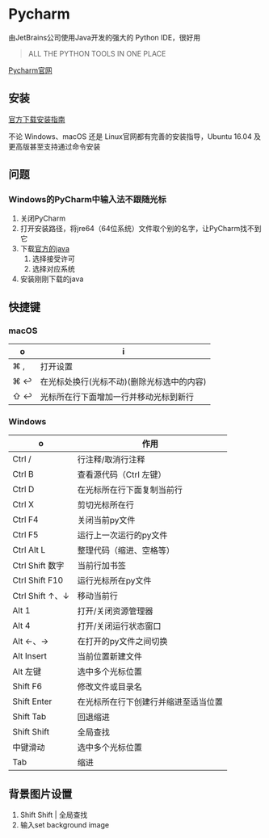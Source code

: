 # Pycharm

由JetBrains公司使用Java开发的强大的 Python IDE，很好用

> ALL THE PYTHON TOOLS IN ONE PLACE

[Pycharm官网](https://www.jetbrains.com/pycharm/)

## 安装

[官方下载安装指南](https://www.jetbrains.com/pycharm/download/)

不论 Windows、macOS 还是 Linux官网都有完善的安装指导，Ubuntu 16.04 及更高版甚至支持通过命令安装

## 问题

### Windows的PyCharm中输入法不跟随光标

1. 关闭PyCharm
2. 打开安装路径，将jre64（64位系统）文件取个别的名字，让PyCharm找不到它
3. 下载[官方的java](https://www.oracle.com/technetwork/java/javase/downloads/jre8-downloads-2133155.html)
    1. 选择接受许可
    2. 选择对应系统
4. 安装刚刚下载的java

## 快捷键

### macOS

o | i
-|-
⌘ , | 打开设置
⌘ ↩︎ | 在光标处换行(光标不动)(删除光标选中的内容)
⇧ ↩︎ | 光标所在行下面增加一行并移动光标到新行

### Windows

o | 作用
-|-
Ctrl /   | 行注释/取消行注释
Ctrl B | 查看源代码（Ctrl 左键）
Ctrl D | 在光标所在行下面复制当前行
Ctrl X | 剪切光标所在行
Ctrl F4 | 关闭当前py文件
Ctrl F5 | 运行上一次运行的py文件
Ctrl Alt L | 整理代码（缩进、空格等）
Ctrl Shift 数字 | 当前行加书签
Ctrl Shift F10 | 运行光标所在py文件
Ctrl Shift ↑、↓ | 移动当前行
Alt 1 | 打开/关闭资源管理器
Alt 4 | 打开/关闭运行状态窗口
Alt ←、→ | 在打开的py文件之间切换
Alt Insert | 当前位置新建文件
Alt 左键 | 选中多个光标位置
Shift F6 | 修改文件或目录名
Shift Enter | 在光标所在行下创建行并缩进至适当位置
Shift Tab | 回退缩进
Shift Shift | 全局查找
中键滑动 | 选中多个光标位置
Tab | 缩进

## 背景图片设置

1. Shift Shift | 全局查找
2. 输入set background image
